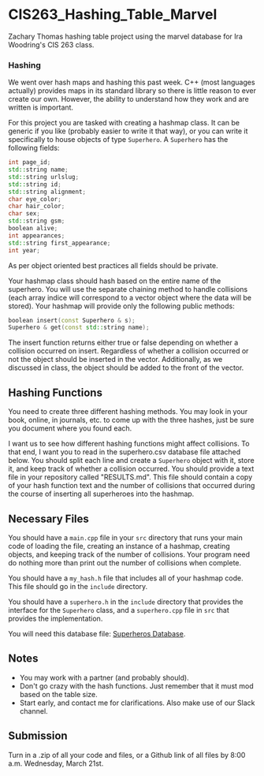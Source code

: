 # CIS263_Hashing_Table_Marvel

Zachary Thomas hashing table project using the marvel database for Ira Woodring's CIS 263 class.

### Hashing

We went over hash maps and hashing this past week.  C++ (most languages actually) provides maps in its standard library so there is little reason to ever create our own.  However, the ability to understand how they work and are written is important.

For this project you are tasked with creating a hashmap class.  It can be generic if you like (probably easier to write it that way), or you can write it specifically to house objects of type ```Superhero```.  A ```Superhero``` has the following fields:

```C++
int page_id;
std::string name;
std::string urlslug;
std::string id;
std::string alignment;
char eye_color;
char hair_color;
char sex;
std::string gsm;
boolean alive;
int appearances;
std::string first_appearance;
int year;
```

As per object oriented best practices all fields should be private.

Your hashmap class should hash based on the entire name of the superhero.  You will use the separate chaining method to handle collisions (each array indice will correspond to a vector<Superhero> object where the data will be stored).  Your hashmap will provide only the following public methods:

```C++
boolean insert(const Superhero & s);
Superhero & get(const std::string name);
```

The insert function returns either true or false depending on whether a collision occurred on insert.  Regardless of whether a collision occurred or not the object should be inserted in the vector.  Additionally, as we discussed in class, the object should be added to the front of the vector.

## Hashing Functions

You need to create three different hashing methods.  You may look in your book, online, in journals, etc. to come up with the three hashes, just be sure you document where you found each.

I want us to see how different hashing functions might affect collisions.  To that end, I want you to read in the superhero.csv database file attached below.  You should split each line and create a ```Superhero``` object with it, store it, and keep track of whether a collision occurred.  You should provide a text file in your repository called "RESULTS.md".  This file should contain a copy of your hash function text and the number of collisions that occurred during the course of inserting all superheroes into the hashmap.

## Necessary Files

You should have a ```main.cpp``` file in your ```src``` directory that runs your main code of loading the file, creating an instance of a hashmap, creating objects, and keeping track of the number of collisions.  Your program need do nothing more than print out the number of collisions when complete.

You should have a ```my_hash.h``` file that includes all of your hashmap code.  This file should go in the ```include``` directory.

You should have a ```superhero.h``` in the ```include``` directory that provides the interface for the ```Superhero``` class, and a ```superhero.cpp``` file in ```src``` that provides the implementation.

You will need this database file: [Superheros Database](./marvel-wikia-data.csv "Superhero DB").

## Notes

- You may work with a partner (and probably should).
- Don't go crazy with the hash functions.  Just remember that it must mod based on the table size.
- Start early, and contact me for clarifications.  Also make use of our Slack channel.

## Submission

Turn in a .zip of all your code and files, or a Github link of all files by 8:00 a.m. Wednesday, March 21st.
